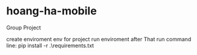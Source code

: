 # hoang-ha-mobile


Group Project 

create enviroment env for project
run enviroment
after That run command line: pip install -r .\requirements.txt